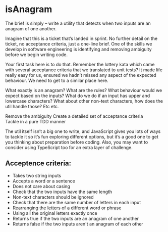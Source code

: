 # isAnagram

The brief is simply – write a utility that detects when two inputs are an anagram of one another.

Imagine that this is a ticket that’s landed in sprint. No further detail on the ticket, no acceptance criteria, just a one-line brief. One of the skills we develop in software engineering is identifying and removing ambiguity before we begin writing code.

Your first task here is to do that. Remember the lottery kata which came with several acceptance criteria that we translated to unit tests? It made life really easy for us, ensured we hadn’t missed any aspect of the expected behaviour. We need to get to a similar place here.

What exactly is an anagram? What are the rules? What behaviour would we expect based on the inputs? What do we do if an input has upper and lowercase characters? What about other non-text characters, how does the util handle those? Etc etc.

Remove the ambiguity
Create a detailed set of acceptance criteria  
Tackle in a pure TDD manner

The util itself isn’t a big one to write, and JavaScript gives you lots of ways to tackle it so it’s fun exploring different options, but it’s a good one to get you thinking about preparation before coding. Also, you may want to consider using TypeScript too for an extra layer of challenge.

## Acceptence criteria:

- Takes two string inputs
- Accepts a word or a sentence
- Does not care about casing
- Check that the two inputs have the same length
- Non-text characters should be ignored
- Check that there are the same number of letters in each input
- Rearranging the letters of a different word or phrase
- Using all the original letters exactly once
- Returns true if the two inputs are an anagram of one another
- Returns false if the two inputs aren't an anagram of each other
